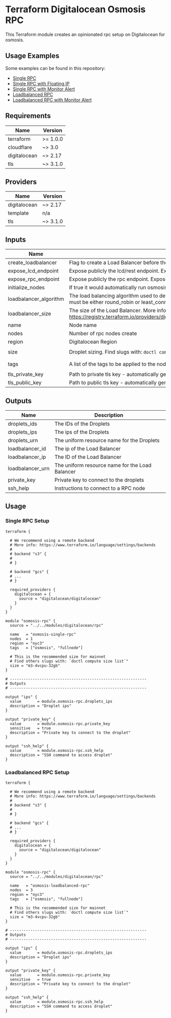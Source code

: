 <!-- BEGIN_TF_DOCS -->

# Terraform Digitalocean Osmosis RPC

This Terraform module creates an opinionated rpc setup on Digitalocean for osmosis.

## Usage Examples

Some examples can be found in this repository:

- [Single RPC](../../../digitalocean/single-rpc/)
- [Single RPC with Floating IP](../../../digitalocean/single-rpc-with-floating-ip)
- [Single RPC with Monitor Alert](../../../digitalocean/single-rpc-with-monitor-alerts)
- [Loadbalanced RPC](../../../digitalocean/loadbalanced-rpc)
- [Loadbalanced RPC with Monitor Alert](../../../digitalocean/loadbalanced-rpc-with-monitor-alerts)

## Requirements

| Name | Version |
|------|---------|
| terraform | >= 1.0.0 |
| cloudflare | ~> 3.0 |
| digitalocean | ~> 2.17 |
| tls | ~> 3.1.0 |

## Providers

| Name | Version |
|------|---------|
| digitalocean | ~> 2.17 |
| template | n/a |
| tls | ~> 3.1.0 |

## Inputs

| Name | Description | Default | Required |
|------|-------------|---------|:--------:|
| create\_loadbalancer | Flag to create a Load Balancer before the nodes. Ignored if nodes = 1 | `true` | no |
| expose\_lcd\_endpoint | Expose publicly the lcd/rest endpoint. Exposed by default via Load Balancer if present | `"true"` | no |
| expose\_rpc\_endpoint | Expose publicly the rpc endpoint. Exposed by default via Load Balancer if present | `"true"` | no |
| initialize\_nodes | If true it would automatically run osmosis installer to initialize the nodes | `true` | no |
| loadbalancer\_algorithm | The load balancing algorithm used to determine which backend Droplet will be selected by a client. It must be either round\_robin or least\_connections. | `"round_robin"` | no |
| loadbalancer\_size | The size of the Load Balancer. More info: https://registry.terraform.io/providers/digitalocean/digitalocean/latest/docs/resources/loadbalancer#size | `"lb-small"` | no |
| name | Node name | `"osmosis-rpc"` | no |
| nodes | Number of rpc nodes create | `3` | no |
| region | Digitalocean Region | `"sfo3"` | no |
| size | Droplet sizing. Find slugs with: `doctl compute size list` | `"m3-4vcpu-32gb"` | no |
| tags | A list of the tags to be applied to the node. | ```[ "rpc", "mainnet" ]``` | no |
| tls\_private\_key | Path to private tls key - automatically generated if empty | `""` | no |
| tls\_public\_key | Path to public tls key - automatically generated if empty | `""` | no |

## Outputs

| Name | Description |
|------|-------------|
| droplets\_ids | The IDs of the Droplets |
| droplets\_ips | The ips of the Droplets |
| droplets\_urn | The uniform resource name for the Droplets |
| loadbalancer\_id | The ip of the Load Balancer |
| loadbalancer\_ip | The ID of the Load Balancer |
| loadbalancer\_urn | The uniform resource name for the Load Balancer |
| private\_key | Private key to connect to the droplets |
| ssh\_help | Instructions to connect to a RPC node |

## Usage

### Single RPC Setup

```hcl
terraform {

  # We recommend using a remote backend
  # More info: https://www.terraform.io/language/settings/backends
  # 
  # backend "s3" {
  # 
  # }

  # backend "gcs" {
  # ...
  # }

  required_providers {
    digitalocean = {
      source = "digitalocean/digitalocean"
    }
  }
}

module "osmosis-rpc" {
  source = "../../modules/digitalocean/rpc"

  name   = "osmosis-single-rpc"
  nodes  = 1
  region = "nyc3"
  tags   = ["osmosis", "fullnode"]

  # This is the recommended size for mainnet
  # Find others slugs with: `doctl compute size list`"
  size = "m3-4vcpu-32gb"
}

# ------------------------------------------------------------
# Outputs
# ------------------------------------------------------------

output "ips" {
  value       = module.osmosis-rpc.droplets_ips
  description = "Droplet ips"
}

output "private_key" {
  value       = module.osmosis-rpc.private_key
  sensitive   = true
  description = "Private key to connect to the droplet"
}

output "ssh_help" {
  value       = module.osmosis-rpc.ssh_help
  description = "SSH command to access droplet"
}
```

### Loadbalanced RPC Setup

```hcl
terraform {

  # We recommend using a remote backend
  # More info: https://www.terraform.io/language/settings/backends
  # 
  # backend "s3" {
  # 
  # }

  # backend "gcs" {
  # ...
  # }

  required_providers {
    digitalocean = {
      source = "digitalocean/digitalocean"
    }
  }
}

module "osmosis-rpc" {
  source = "../../modules/digitalocean/rpc"

  name   = "osmosis-loadbalanced-rpc"
  nodes  = 3
  region = "nyc3"
  tags   = ["osmosis", "fullnode"]

  # This is the recommended size for mainnet
  # Find others slugs with: `doctl compute size list`"
  size = "m3-4vcpu-32gb"
}

# ------------------------------------------------------------
# Outputs
# ------------------------------------------------------------

output "ips" {
  value       = module.osmosis-rpc.droplets_ips
  description = "Droplet ips"
}

output "private_key" {
  value       = module.osmosis-rpc.private_key
  sensitive   = true
  description = "Private key to connect to the droplet"
}

output "ssh_help" {
  value       = module.osmosis-rpc.ssh_help
  description = "SSH command to access droplet"
}
```
<!-- END_TF_DOCS -->